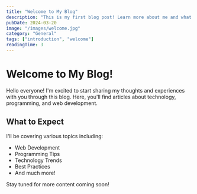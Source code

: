 ```yaml
---
title: "Welcome to My Blog"
description: "This is my first blog post! Learn more about me and what I'll be writing about."
pubDate: 2024-03-20
image: "/images/welcome.jpg"
category: "General"
tags: ["introduction", "welcome"]
readingTime: 3
---
```


# Welcome to My Blog!

Hello everyone! I'm excited to start sharing my thoughts and experiences with you through this blog. Here, you'll find articles about technology, programming, and web development.

## What to Expect

I'll be covering various topics including:

- Web Development
- Programming Tips
- Technology Trends
- Best Practices
- And much more!

Stay tuned for more content coming soon!